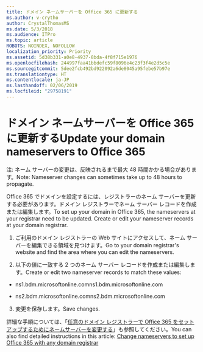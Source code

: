 ```yaml
---
title: ドメイン ネームサーバーを Office 365 に更新する
ms.author: v-crytho
author: CrystalThomasMS
ms.date: 5/3/2018
ms.audience: ITPro
ms.topic: article
ROBOTS: NOINDEX, NOFOLLOW
localization_priority: Priority
ms.assetid: 5d38b331-a0e8-4937-8bda-4f8f715e1976
ms.openlocfilehash: 244997faa41bbdefc59f8096e4c23f3f4e2d5c5e
ms.sourcegitcommit: 5dee2fcb492bd922092a6de8045a95febe57b97e
ms.translationtype: HT
ms.contentlocale: ja-JP
ms.lasthandoff: 02/06/2019
ms.locfileid: "29758191"
---
```

# <a name="update-your-domain-nameservers-to-office-365"></a><span data-ttu-id="e5ced-102">ドメイン ネームサーバーを Office 365 に更新する</span><span class="sxs-lookup"><span data-stu-id="e5ced-102">Update your domain nameservers to Office 365</span></span>

<span data-ttu-id="e5ced-103">注: ネーム サーバーの変更は、反映されるまで最大 48 時間かかる場合があります。</span><span class="sxs-lookup"><span data-stu-id="e5ced-103">Note: Nameserver changes can sometimes take up to 48 hours to propagate.</span></span>
  
<span data-ttu-id="e5ced-p101">Office 365 でドメインを設定するには、レジストラーのネーム サーバーを更新する必要があります。ドメイン レジストラーでネーム サーバー レコードを作成または編集します。</span><span class="sxs-lookup"><span data-stu-id="e5ced-p101">To set up your domain in Office 365, the nameservers at your registrar need to be updated. Create or edit your nameserver records at your domain registrar.</span></span>
  
1. <span data-ttu-id="e5ced-106">ご利用のドメイン レジストラーの Web サイトにアクセスして、ネーム サーバーを編集できる領域を見つけます。</span><span class="sxs-lookup"><span data-stu-id="e5ced-106">Go to your domain registrar's website and find the area where you can edit the nameservers.</span></span>
    
2. <span data-ttu-id="e5ced-107">以下の値に一致する 2 つのネーム サーバー レコードを作成または編集します。</span><span class="sxs-lookup"><span data-stu-id="e5ced-107">Create or edit two nameserver records to match these values:</span></span>
    
  - <span data-ttu-id="e5ced-108">ns1.bdm.microsoftonline.com</span><span class="sxs-lookup"><span data-stu-id="e5ced-108">ns1.bdm.microsoftonline.com</span></span>
    
  - <span data-ttu-id="e5ced-109">ns2.bdm.microsoftonline.com</span><span class="sxs-lookup"><span data-stu-id="e5ced-109">ns2.bdm.microsoftonline.com</span></span>
    
3. <span data-ttu-id="e5ced-110">変更を保存します。</span><span class="sxs-lookup"><span data-stu-id="e5ced-110">Save changes.</span></span>
    
<span data-ttu-id="e5ced-111">詳細な手順については、「[任意のドメイン レジストラーで Office 365 をセットアップするためにネームサーバーを変更する](https://support.office.com/article/Change-nameservers-at-any-domain-registrar-to-set-up-Office-365-a8b487a9-2a45-4581-9dc4-5d28a47010a2.aspx)」も参照してください。</span><span class="sxs-lookup"><span data-stu-id="e5ced-111">You can also find detailed instructions in this article: [Change nameservers to set up Office 365 with any domain registrar](https://support.office.com/article/Change-nameservers-at-any-domain-registrar-to-set-up-Office-365-a8b487a9-2a45-4581-9dc4-5d28a47010a2.aspx)</span></span>
  

